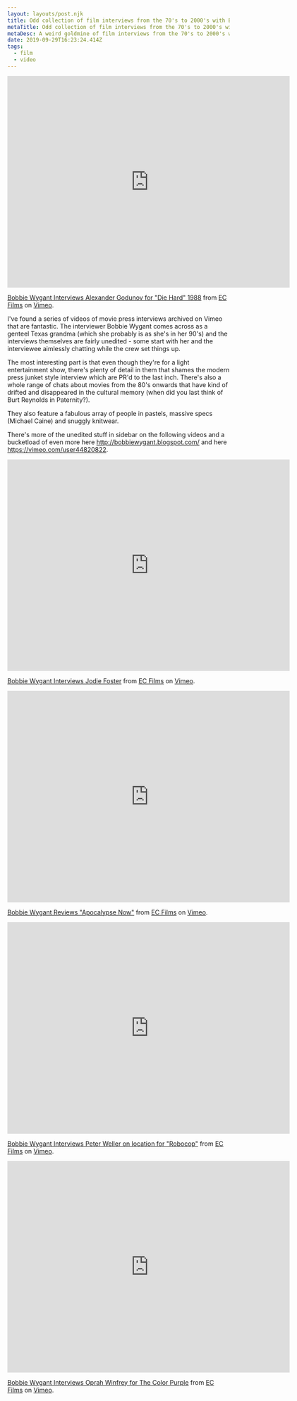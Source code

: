 ```yaml
---
layout: layouts/post.njk
title: Odd collection of film interviews from the 70's to 2000's with Bobbie Wygant
metaTitle: Odd collection of film interviews from the 70's to 2000's with Bobbie Wygant
metaDesc: A weird goldmine of film interviews from the 70's to 2000's with Bobbie Wygant
date: 2019-09-29T16:23:24.414Z
tags:
  - film
  - video
---
```

<iframe src="https://player.vimeo.com/video/43371615" width="640" height="480" frameborder="0" allow="autoplay; fullscreen" allowfullscreen></iframe>

<p><a href="https://vimeo.com/43371615">Bobbie Wygant Interviews Alexander Godunov for &quot;Die Hard&quot; 1988</a> from <a href="https://vimeo.com/erikclapp">EC Films</a> on <a href="https://vimeo.com">Vimeo</a>.</p>

I've found a series of videos of movie press interviews archived on Vimeo that are fantastic. The interviewer Bobbie Wygant comes across as a genteel Texas grandma (which she probably is as she's in her 90's) and the interviews themselves are fairly unedited - some start with her and the interviewee aimlessly chatting while the crew set things up.

The most interesting part is that even though they're for a light entertainment show, there's plenty of detail in them that shames the modern press junket style interview which are PR'd to the last inch. There's also a whole range of chats about movies from the 80's onwards that have kind of drifted and disappeared in the cultural memory (when did you last think of Burt Reynolds in Paternity?).

They also feature a fabulous array of people in pastels, massive specs (Michael Caine) and snuggly knitwear.

There's more of the unedited stuff in sidebar on the following videos and a bucketload of even more here http://bobbiewygant.blogspot.com/ and here https://vimeo.com/user44820822.

<iframe src="https://player.vimeo.com/video/27624813" width="640" height="480" frameborder="0" allow="autoplay; fullscreen" allowfullscreen></iframe>

<p><a href="https://vimeo.com/27624813">Bobbie Wygant Interviews Jodie Foster</a> from <a href="https://vimeo.com/erikclapp">EC Films</a> on <a href="https://vimeo.com">Vimeo</a>.</p>

<iframe src="https://player.vimeo.com/video/20889880" width="640" height="480" frameborder="0" allow="autoplay; fullscreen" allowfullscreen></iframe>

<p><a href="https://vimeo.com/20889880">Bobbie Wygant Reviews &quot;Apocalypse Now&quot;</a> from <a href="https://vimeo.com/erikclapp">EC Films</a> on <a href="https://vimeo.com">Vimeo</a>.</p>

<iframe src="https://player.vimeo.com/video/20117386" width="640" height="480" frameborder="0" allow="autoplay; fullscreen" allowfullscreen></iframe>

<p><a href="https://vimeo.com/20117386">Bobbie Wygant Interviews Peter Weller on location for &quot;Robocop&quot;</a> from <a href="https://vimeo.com/erikclapp">EC Films</a> on <a href="https://vimeo.com">Vimeo</a>.</p>

<iframe src="https://player.vimeo.com/video/16658407" width="640" height="480" frameborder="0" allow="autoplay; fullscreen" allowfullscreen></iframe>

<p><a href="https://vimeo.com/16658407">Bobbie Wygant Interviews Oprah Winfrey for The Color Purple</a> from <a href="https://vimeo.com/erikclapp">EC Films</a> on <a href="https://vimeo.com">Vimeo</a>.</p>
